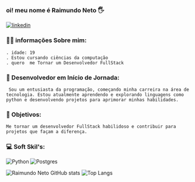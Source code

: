### oi! meu nome é Raimundo Neto 🖐️

[![linkedin](https://img.shields.io/badge/LinkedIn-0077B5?style=for-the-badge&logo=linkedin&logoColor=white)](https://www.linkedin.com/in/raimundo-neto-211b992a3/)

### 👨‍💻 informações Sobre mim:  
    . idade: 19 
    . Estou cursando ciências da computação
    . quero  me Tornar um Desenvolvedor FullStack   


### 🚀 Desenvolvedor em Início de Jornada:
     Sou um entusiasta da programação, começando minha carreira na área de tecnologia. Estou atualmente aprendendo e explorando linguagens como python e desenvolvendo projetos para aprimorar minhas habilidades.

### 🎯 Objetivos: 
    Me tornar um desenvolvedor FullStack habilidoso e contribuir para projetos que façam a diferença.

### 💻 Soft Skil's:

![Python](https://img.shields.io/badge/python-3670A0?style=for-the-badge&logo=python&logoColor=ffdd54)
![Postgres](https://img.shields.io/badge/postgres-%23316192.svg?style=for-the-badge&logo=postgresql&logoColor=white)

![Raimundo Neto GitHub stats](https://github-readme-stats.vercel.app/api?username=rneto8513&show_icons=true&theme=radical)
![Top Langs](https://github-readme-stats.vercel.app/api/top-langs/?username=rneto8513&hide_progress=true)
